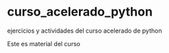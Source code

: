 # curso_acelerado_python
ejercicios y actividades del curso acelerado de python

Este es material del curso 
